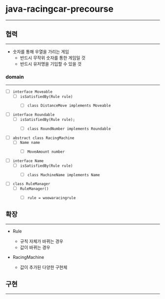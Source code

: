 # java-racingcar-precourse
___

## 협력
___
- 숫자를 통해 우열을 가리는 게임
  - 반드시 무작위 숫자를 통한 게임일 것
  - 반드시 유저명을 기입할 수 있을 것

### domain
___
- [ ] `interface Moveable`
  - [ ] `isSatisfiedBy(Rule rule)`
    - [ ] `class DistanceMove implements Moveable`


- [ ] `interface Roundable`
  - [ ] `isSatisfiedBy(Rule rule);`
    - [ ] `class RoundNumber implements Roundable`


- [ ] `abstract class RacingMachine`
  - [ ] `Name name`
    - [ ] `MoveAmount number`


- [ ] `interface Name`
  - [ ] `isSatisfiedBy(Rule rule)`
    - [ ] `class MachineName implements Name`


- [ ] `class RuleManager`
  - [ ] `RuleManager()`
    - [ ] `rule = woowaracingrule`


[//]: # (- [ ] `interface Rule`)

[//]: # (  - [ ] )

[//]: # (  - )

[//]: # (    - `WoowaRacingRule`)

[//]: # (      - [ ] `MAXIMUM_NAME_LENGTH`)

[//]: # (      - [ ] `CUTOFF`)

[//]: # (        - [ ] `isAbove`)

## 확장
___
- Rule
  - 규칙 자체가 바뀌는 경우
  - 값이 바뀌는 경우

- RacingMachine
  - 값이 추가된 다양한 구현체

## 구현
___